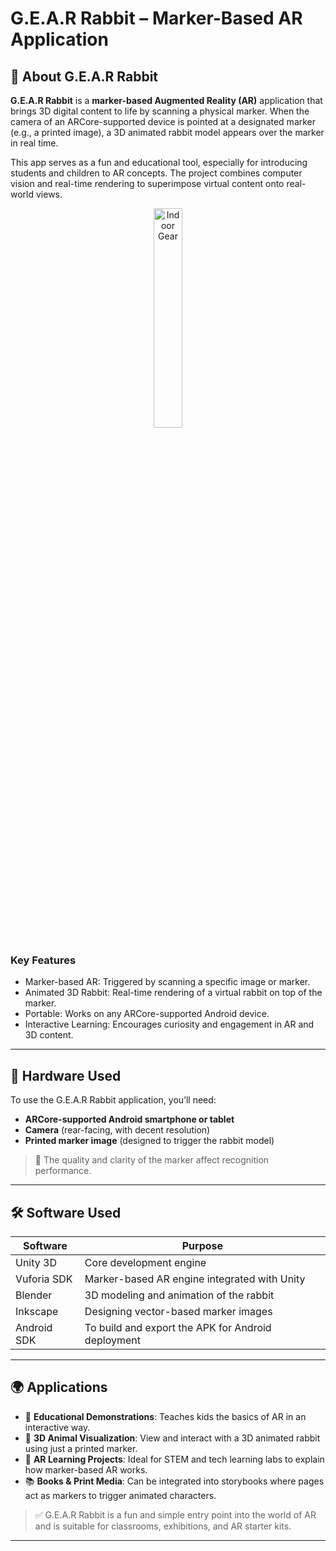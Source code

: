 # G.E.A.R Rabbit – Marker-Based AR Application

## 🐰 About G.E.A.R Rabbit

**G.E.A.R Rabbit** is a **marker-based Augmented Reality (AR)** application that brings 3D digital content to life by scanning a physical marker. When the camera of an ARCore-supported device is pointed at a designated marker (e.g., a printed image), a 3D animated rabbit model appears over the marker in real time.

This app serves as a fun and educational tool, especially for introducing students and children to AR concepts. The project combines computer vision and real-time rendering to superimpose virtual content onto real-world views.

<p align="center">
  <img src="assets/rabbit.gif" alt="Indoor Gear" width="30%" />
</p>


### Key Features

- Marker-based AR: Triggered by scanning a specific image or marker.
- Animated 3D Rabbit: Real-time rendering of a virtual rabbit on top of the marker.
- Portable: Works on any ARCore-supported Android device.
- Interactive Learning: Encourages curiosity and engagement in AR and 3D content.

---

## 🔧 Hardware Used

To use the G.E.A.R Rabbit application, you’ll need:

- **ARCore-supported Android smartphone or tablet**
- **Camera** (rear-facing, with decent resolution)
- **Printed marker image** (designed to trigger the rabbit model)

> 📸 The quality and clarity of the marker affect recognition performance.

---

## 🛠️ Software Used

| Software      | Purpose |
|---------------|---------|
| Unity 3D      | Core development engine |
| Vuforia SDK   | Marker-based AR engine integrated with Unity |
| Blender       | 3D modeling and animation of the rabbit |
| Inkscape      | Designing vector-based marker images |
| Android SDK   | To build and export the APK for Android deployment |

---

## 🌍 Applications

- 🧒 **Educational Demonstrations**: Teaches kids the basics of AR in an interactive way.
- 🐰 **3D Animal Visualization**: View and interact with a 3D animated rabbit using just a printed marker.
- 🧠 **AR Learning Projects**: Ideal for STEM and tech learning labs to explain how marker-based AR works.
- 📚 **Books & Print Media**: Can be integrated into storybooks where pages act as markers to trigger animated characters.

> ✅ G.E.A.R Rabbit is a fun and simple entry point into the world of AR and is suitable for classrooms, exhibitions, and AR starter kits.

---

